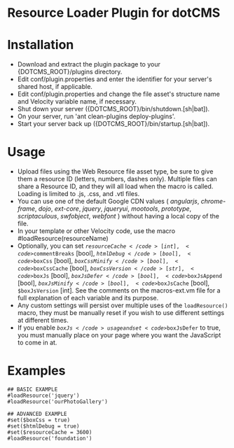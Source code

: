 Resource Loader Plugin for dotCMS
==================================
Installation
==================================
* Download and extract the plugin package to your {DOTCMS_ROOT}/plugins directory.
* Edit conf/plugin.properties and enter the identifier for your server's shared host, if applicable.
* Edit conf/plugin.properties and change the file asset's structure name and Velocity variable name, if necessary.
* Shut down your server ({DOTCMS_ROOT}/bin/shutdown.[sh|bat]).
* On your server, run 'ant clean-plugins deploy-plugins'.
* Start your server back up ({DOTCMS_ROOT}/bin/startup.[sh|bat]).

Usage
==================================
* Upload files using the Web Resource file asset type, be sure to give them a resource ID (letters, numbers, dashes only). Multiple files can share a Resource ID, and they will all load when the macro is called. Loading is limited to .js, .css, and .vtl files.
* You can use one of the default Google CDN values ( *angularjs*, *chrome-frame*, *dojo*, *ext-core*, *jquery*, *jqueryui*, *mootools*, *prototype*, *scriptaculous*, *swfobject*, *webfont* ) without having a local copy of the file.
* In your template or other Velocity code, use the macro #loadResource(resourceName)
* Optionally, you can set <code>$resourceCache</code> [int], <code>$commentBreaks</code> [bool], <code>$htmlDebug</code> [bool], <code>$boxCss</code> [bool], <code>$boxCssMinify</code> [bool], <code>$boxCssCache</code> [bool], <code>$boxCssVersion</code> [str], <code>$boxJs</code> [bool], <code>$boxJsDefer</code> [bool], <code>$boxJsAppend</code> [bool], <code>$boxJsMinify</code> [bool], <code>$boxJsCache</code> [bool], <code>$boxJsVersion</code> [int]. See the comments on the macros-ext.vm file for a full explanation of each variable and its purpose.
* Any custom settings will persist over multiple uses of the <code>loadResource()</code> macro, they must be manually reset if you wish to use different settings at different times.
* If you enable <code>$boxJs</code> usage and set <code>$boxJsDefer</code> to true, you must manually place <code><script>box.get();</script></code> on your page where you want the JavaScript to come in at.

Examples
==================================
```
## BASIC EXAMPLE
#loadResource('jquery')
#loadResource('ourPhotoGallery')

## ADVANCED EXAMPLE
#set($boxCss = true)
#set($htmlDebug = true)
#set($resourceCache = 3600)
#loadResource('foundation')
```